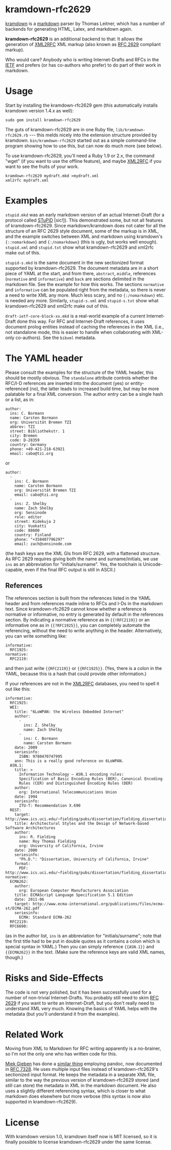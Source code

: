 # kramdown-rfc2629

[kramdown][] is a [markdown][] parser by Thomas Leitner, which has a
number of backends for generating HTML, Latex, and markdown again.

**kramdown-rfc2629** is an additional backend to that: It allows the
generation of [XML2RFC][] XML markup (also known as [RFC 2629][]
compliant markup).

Who would care?  Anybody who is writing Internet-Drafts and RFCs in
the [IETF][] and prefers (or has co-authors who prefer) to do part of
their work in markdown.

# Usage

Start by installing the kramdown-rfc2629 gem (this automatically
installs kramdown version 1.4.x as well):

    sudo gem install kramdown-rfc2629

The guts of kramdown-rfc2629 are in one Ruby file,
`lib/kramdown-rfc2629.rb` --- this melds nicely into the extension
structure provided by kramdown.  `bin/kramdown-rfc2629` started out as
a simple command-line program showing how to use this, but can now do
much more (see below).

To use kramdown-rfc2629, you'll need a Ruby 1.9 or 2.x, the command
"wget" (if you want to use the offline feature), and maybe [XML2RFC][]
if you want to see the fruits of your work.

    kramdown-rfc2629 mydraft.mkd >mydraft.xml
    xml2rfc mydraft.xml

# Examples

`stupid.mkd` was an early markdown version of an actual Internet-Draft
(for a protocol called [STuPiD][] \[sic!]).  This demonstrated some,
but not all features of kramdown-rfc2629.  Since markdown/kramdown
does not cater for all the structure of an RFC 2629 style document,
some of the markup is in XML, and the example switches between XML and
markdown using kramdown's `{::nomarkdown}` and `{:/nomarkdown}` (this
is ugly, but works well enough).  `stupid.xml` and `stupid.txt` show
what kramdown-rfc2629 and xml2rfc make out of this.

`stupid-s.mkd` is the same document in the new sectionized format
supported by kramdown-rfc2629.  The document metadata are in a short
piece of YAML at the start, and from there, `abstract`, `middle`,
references (`normative` and `informative`) and `back` are sections
delimited in the markdown file.  See the example for how this works.
The sections `normative` and `informative` can be populated right from
the metadata, so there is never a need to write XML any more.
Much less scary, and no `{:/nomarkdown}` etc. is needed any more.
Similarly, `stupid-s.xml` and `stupid-s.txt` show what
kramdown-rfc2629 and xml2rfc make out of this.

`draft-ietf-core-block-xx.mkd` is a real-world example of a current
Internet-Draft done this way.  For RFC and Internet-Draft references,
it uses document prolog entities instead of caching the references in
the XML (i.e., not standalone mode, this is easier to handle when
collaborating with XML-only co-authors).  See the `bibxml` metadata.

# The YAML header

Please consult the examples for the structure of the YAML header, this should be mostly
obvious.  The `standalone` attribute controls whether the RFC/I-D
references are inserted into the document (yes) or entity-referenced
(no), the latter leads to increased build time, but may be more
palatable for a final XML conversion.
The author entry can be a single hash or a list, as in:

    author:
      ins: C. Bormann
      name: Carsten Bormann
      org: Universität Bremen TZI
      abbrev: TZI
      street: Bibliothekstr. 1
      city: Bremen
      code: D-28359
      country: Germany
      phone: +49-421-218-63921
      email: cabo@tzi.org

or

    author:
      -
        ins: C. Bormann
        name: Carsten Bormann
        org: Universität Bremen TZI
        email: cabo@tzi.org
      -
        ins: Z. Shelby
        name: Zach Shelby
        org: Sensinode
        role: editor
        street: Kidekuja 2
        city: Vuokatti
        code: 88600
        country: Finland
        phone: "+358407796297"
        email: zach@sensinode.com

(the hash keys are the XML GIs from RFC 2629, with a flattened
structure.  As RFC 2629 requires giving both the name and
surname/initials, we use `ins` as an abbreviation for
"initials/surname".  Yes, the toolchain is Unicode-capable, even if
the final RFC output is still in ASCII.)


## References

The references section is built from the references listed in the YAML
header and from references made inline to RFCs and I-Ds in the
markdown text.  Since kramdown-rfc2629 cannot know whether a reference
is normative or informative, no entry is generated by default in the
references section.  By indicating a normative reference as in
`{{!RFC2119}}` or an informative one as in `{{?RFC1925}}`, you can
completely automate the referencing, without the need to write
anything in the header.  Alternatively, you can write something like:

    informative:
      RFC1925:
    normative:
      RFC2119:

and then just write `{{RFC2119}}` or `{{RFC1925}}`.  (Yes, there is a
colon in the YAML, because this is a hash that could provide other
information.)

If your references are not in the [XML2RFC][] databases, you need to
spell it out like this:

    informative:
      RFC1925:
      WEI:
        title: "6LoWPAN: the Wireless Embedded Internet"
        author:
          -
            ins: Z. Shelby
            name: Zach Shelby
          -
            ins: C. Bormann
            name: Carsten Bormann
        date: 2009
        seriesinfo:
          ISBN: 9780470747995
        ann: This is a really good reference on 6LoWPAN.
      ASN.1:
        title: >
          Information Technology — ASN.1 encoding rules:
          Specification of Basic Encoding Rules (BER), Canonical Encoding
          Rules (CER) and Distinguished Encoding Rules (DER)
        author:
          org: International Telecommunications Union
        date: 1994
        seriesinfo:
          ITU-T: Recommendation X.690
      REST:
        target: http://www.ics.uci.edu/~fielding/pubs/dissertation/fielding_dissertation.pdf
        title: Architectural Styles and the Design of Network-based Software Architectures
        author:
          ins: R. Fielding
          name: Roy Thomas Fielding
          org: University of California, Irvine
        date: 2000
        seriesinfo:
          "Ph.D.": "Dissertation, University of California, Irvine"
        format:
          PDF: http://www.ics.uci.edu/~fielding/pubs/dissertation/fielding_dissertation.pdf
    normative:
      ECMA262:
        author:
          org: European Computer Manufacturers Association
        title: ECMAScript Language Specification 5.1 Edition
        date: 2011-06
        target: http://www.ecma-international.org/publications/files/ecma-st/ECMA-262.pdf
        seriesinfo:
          ECMA: Standard ECMA-262
      RFC2119:
      RFC6690:

(as in the author list, `ins` is an abbreviation for
"initials/surname"; note that the first title had to be put in double
quotes as it contains a colon which is special syntax in YAML.)
Then you can simply reference `{{ASN.1}}` and
`{{ECMA262}}` in the text.  (Make sure the reference keys are valid XML
names, though.)

# Risks and Side-Effects

The code is not very polished, but it has been successfully used for a
number of non-trivial Internet-Drafts.  You probably still need to
skim [RFC 2629][] if you want to write an Internet-Draft, but you
don't really need to understand XML very much.  Knowing the basics of
YAML helps with the metadata (but you'll understand it from the
examples).

# Related Work

Moving from XML to Markdown for RFC writing apparently is a
no-brainer, so I'm not the only one who has written code for this.

[Miek Gieben][] has done a [similar thing][pandoc2rfc] employing
pandoc, now documented in [RFC 7328][].  He uses multiple input files instead of
kramdown-rfc2629's sectionized input format.  He keeps the metadata in
a separate XML file, similar to the way the previous version of
kramdown-rfc2629 stored (and still can store) the metadata in XML in
the markdown document.  He also uses a slightly different referencing
syntax, which is closer to what markdown does elsewhere but more
verbose (this syntax is now also supported in kramdown-rfc2629).

# License

With kramdown version 1.0, kramdown itself now is MIT licensed, so it
is finally possible to license kramdown-rfc2629 under the same
license.

[kramdown]: http://kramdown.rubyforge.org/
[stupid]: http://tools.ietf.org/id/draft-hartke-xmpp-stupid-00
[RFC 2629]: http://xml.resource.org/public/rfc/html/rfc2629.html
[markdown]: http://en.wikipedia.org/wiki/Markdown
[IETF]: http://www.ietf.org
[Miek Gieben]: http://www.miek.nl/
[pandoc2rfc]: https://github.com/miekg/pandoc2rfc/
[XML2RFC]: http://xml.resource.org
[RFC 7328]: http://tools.ietf.org/html/rfc7328
